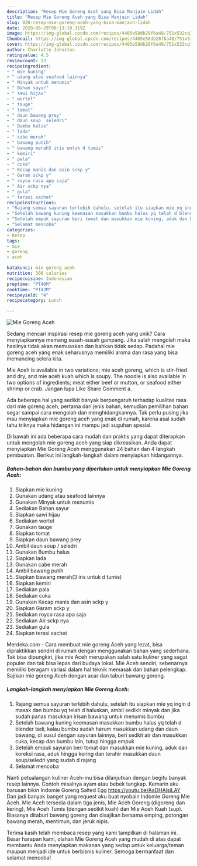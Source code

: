 ```yaml
---
description: "Resep Mie Goreng Aceh yang Bisa Manjain Lidah"
title: "Resep Mie Goreng Aceh yang Bisa Manjain Lidah"
slug: 820-resep-mie-goreng-aceh-yang-bisa-manjain-lidah
date: 2020-06-29T08:13:18.319Z
image: https://img-global.cpcdn.com/recipes/4405e58db28f6a48/751x532cq70/mie-goreng-aceh-foto-resep-utama.jpg
thumbnail: https://img-global.cpcdn.com/recipes/4405e58db28f6a48/751x532cq70/mie-goreng-aceh-foto-resep-utama.jpg
cover: https://img-global.cpcdn.com/recipes/4405e58db28f6a48/751x532cq70/mie-goreng-aceh-foto-resep-utama.jpg
author: Charlotte Johnston
ratingvalue: 4.5
reviewcount: 13
recipeingredient:
- " mie kuning"
- " udang atau seafood lainnya"
- " Minyak untuk menumis"
- " Bahan sayur"
- " sawi hijau"
- " wortel"
- " tauge"
- " tomat"
- " daun bawang prey"
- " daun soup  seledri"
- " Bumbu halus"
- " lada"
- " cabe merah"
- " bawang putih"
- " bawang merah3 iris untuk d tumis"
- " kemiri"
- " pala"
- " cuka"
- " Kecap manis dan asin sckp y"
- " Garam sckp y"
- " royco rasa apa saja"
- " Air sckp nya"
- " gula"
- " terasi sachet"
recipeinstructions:
- "Rajang semua sayuran terlebih dahulu, setelah itu siapkan mie yq ingin d masak dan bumbu yq telah d haluskan, ambil sedikit minyak dan jika sudah panas masukkan irisan bawang untuk menumis bumbu"
- "Setelah bawang kuning keemasan masukkan bumbu halus yq telah d blender tadi, kalau bumbu sudah harum masukkan udang dan daun bawang, di susul dengan sayuran lainnya, beri sedkit air dan masukkan cuka, kecap dan bumbu lain, tutup hingga empuk"
- "Setelah empuk sayuran beri tomat dan masukkan mie kuning, aduk dan koreksi rasa, aduk hingga kering dan terahir masukkan daun soup/seledri yang sudah d rajang"
- "Selamat mencoba"
categories:
- Resep
tags:
- mie
- goreng
- aceh

katakunci: mie goreng aceh 
nutrition: 300 calories
recipecuisine: Indonesian
preptime: "PT40M"
cooktime: "PT43M"
recipeyield: "4"
recipecategory: Lunch

---
```



![Mie Goreng Aceh](https://img-global.cpcdn.com/recipes/4405e58db28f6a48/751x532cq70/mie-goreng-aceh-foto-resep-utama.jpg)

Sedang mencari inspirasi resep mie goreng aceh yang unik? Cara menyiapkannya memang susah-susah gampang. Jika salah mengolah maka hasilnya tidak akan memuaskan dan bahkan tidak sedap. Padahal mie goreng aceh yang enak seharusnya memiliki aroma dan rasa yang bisa memancing selera kita.

Mie Aceh is available in two variations; mie aceh goreng, which is stir-fried and dry, and mie aceh kuah which is soupy. The noodle is also available in two options of ingredients; meat either beef or mutton, or seafood either shrimp or crab. Jangan lupa Like Share Comment a.

Ada beberapa hal yang sedikit banyak berpengaruh terhadap kualitas rasa dari mie goreng aceh, pertama dari jenis bahan, kemudian pemilihan bahan segar sampai cara mengolah dan menghidangkannya. Tak perlu pusing jika mau menyiapkan mie goreng aceh yang enak di rumah, karena asal sudah tahu triknya maka hidangan ini mampu jadi suguhan spesial.


Di bawah ini ada beberapa cara mudah dan praktis yang dapat diterapkan untuk mengolah mie goreng aceh yang siap dikreasikan. Anda dapat menyiapkan Mie Goreng Aceh menggunakan 24 bahan dan 4 langkah pembuatan. Berikut ini langkah-langkah dalam menyiapkan hidangannya.

<!--inarticleads1-->

##### Bahan-bahan dan bumbu yang diperlukan untuk menyiapkan Mie Goreng Aceh:

1. Siapkan  mie kuning
1. Gunakan  udang atau seafood lainnya
1. Gunakan  Minyak untuk menumis
1. Sediakan  Bahan sayur
1. Siapkan  sawi hijau
1. Sediakan  wortel
1. Gunakan  tauge
1. Siapkan  tomat
1. Siapkan  daun bawang prey
1. Ambil  daun soup / seledri
1. Gunakan  Bumbu halus
1. Siapkan  lada
1. Gunakan  cabe merah
1. Ambil  bawang putih
1. Siapkan  bawang merah(3 iris untuk d tumis)
1. Siapkan  kemiri
1. Sediakan  pala
1. Sediakan  cuka
1. Gunakan  Kecap manis dan asin sckp y
1. Siapkan  Garam sckp y
1. Sediakan  royco rasa apa saja
1. Sediakan  Air sckp nya
1. Sediakan  gula
1. Siapkan  terasi sachet


Merdeka.com - Cara membuat mie goreng Aceh yang lezat, bisa dipraktikkan sendiri di rumah dengan menggunakan bahan yang sederhana. Tak bisa dipungkiri, jika mie Aceh merupakan salah satu kuliner yang sagat populer dan tak bisa lepas dari budaya lokal. Mie Aceh sendiri, sebenarnya memiliki beragam variasi dalam hal teknik memasak dan bahan pelengkap. Sajikan mie goreng Aceh dengan acar dan taburi bawang goreng. 

<!--inarticleads2-->

##### Langkah-langkah menyiapkan Mie Goreng Aceh:

1. Rajang semua sayuran terlebih dahulu, setelah itu siapkan mie yq ingin d masak dan bumbu yq telah d haluskan, ambil sedikit minyak dan jika sudah panas masukkan irisan bawang untuk menumis bumbu
1. Setelah bawang kuning keemasan masukkan bumbu halus yq telah d blender tadi, kalau bumbu sudah harum masukkan udang dan daun bawang, di susul dengan sayuran lainnya, beri sedkit air dan masukkan cuka, kecap dan bumbu lain, tutup hingga empuk
1. Setelah empuk sayuran beri tomat dan masukkan mie kuning, aduk dan koreksi rasa, aduk hingga kering dan terahir masukkan daun soup/seledri yang sudah d rajang
1. Selamat mencoba


Nanti petualangan kuliner Aceh-mu bisa dilanjutkan dengan begitu banyak resep lainnya. Contoh misalnya ayam atau bebek tangkap. Kemarin aku barusan bikin Indomie Goreng Salted Egg https://youtu.be/AaDHAlsiLAY Dan jadi banyak banget yang request aku buat nyobain Indomie Goreng Mie Aceh. Mie Aceh tersedia dalam tiga jenis, Mie Aceh Goreng (digoreng dan kering), Mie Aceh Tumis (dengan sedikit kuah) dan Mie Aceh Kuah (sup). Biasanya ditaburi bawang goreng dan disajikan bersama emping, potongan bawang merah, mentimun, dan jeruk nipis. 

Terima kasih telah membaca resep yang kami tampilkan di halaman ini. Besar harapan kami, olahan Mie Goreng Aceh yang mudah di atas dapat membantu Anda menyiapkan makanan yang sedap untuk keluarga/teman maupun menjadi ide untuk berbisnis kuliner. Semoga bermanfaat dan selamat mencoba!
